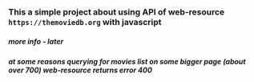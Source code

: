 ### This a simple project about using API of web-resource `https://themoviedb.org` with javascript

##### more info - later
##### at some reasons querying for movies list on some bigger page (about over 700) web-resource returns error 400
